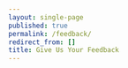 ```yaml
---
layout: single-page
published: true
permalink: /feedback/
redirect_from: []
title: Give Us Your Feedback
---
```

<div id="tp-goes-here"></div>



<script src="https://touchpoints.app.cloud.gov/touchpoints/e2d9318c.js" async></script>